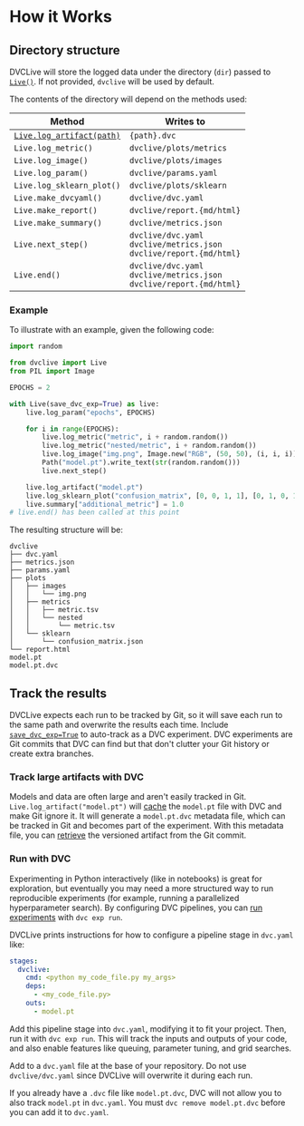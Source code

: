# How it Works

## Directory structure

DVCLive will store the logged data under the directory (`dir`) passed to
[`Live()`](/doc/dvclive/live). If not provided, `dvclive` will be used by
default.

The contents of the directory will depend on the methods used:

| Method                                                      | Writes to                                                                  |
| ----------------------------------------------------------- | -------------------------------------------------------------------------- |
| [`Live.log_artifact(path)`](/doc/dvclive/live/log_artifact) | `{path}.dvc`                                                               |
| `Live.log_metric()`                                         | `dvclive/plots/metrics`                                                    |
| `Live.log_image()`                                          | `dvclive/plots/images`                                                     |
| `Live.log_param()`                                          | `dvclive/params.yaml`                                                      |
| `Live.log_sklearn_plot()`                                   | `dvclive/plots/sklearn`                                                    |
| `Live.make_dvcyaml()`                                       | `dvclive/dvc.yaml`                                                         |
| `Live.make_report()`                                        | `dvclive/report.{md/html}`                                                 |
| `Live.make_summary()`                                       | `dvclive/metrics.json`                                                     |
| `Live.next_step()`                                          | `dvclive/dvc.yaml`<br>`dvclive/metrics.json`<br>`dvclive/report.{md/html}` |
| `Live.end()`                                                | `dvclive/dvc.yaml`<br>`dvclive/metrics.json`<br>`dvclive/report.{md/html}` |

### Example

To illustrate with an example, given the following code:

```python
import random

from dvclive import Live
from PIL import Image

EPOCHS = 2

with Live(save_dvc_exp=True) as live:
    live.log_param("epochs", EPOCHS)

    for i in range(EPOCHS):
        live.log_metric("metric", i + random.random())
        live.log_metric("nested/metric", i + random.random())
        live.log_image("img.png", Image.new("RGB", (50, 50), (i, i, i)))
        Path("model.pt").write_text(str(random.random()))
        live.next_step()

    live.log_artifact("model.pt")
    live.log_sklearn_plot("confusion_matrix", [0, 0, 1, 1], [0, 1, 0, 1])
    live.summary["additional_metric"] = 1.0
# live.end() has been called at this point
```

The resulting structure will be:

```
dvclive
├── dvc.yaml
├── metrics.json
├── params.yaml
├── plots
│   ├── images
│   │   └── img.png
│   ├── metrics
│   │   ├── metric.tsv
│   │   └── nested
│   │       └── metric.tsv
│   └── sklearn
│       └── confusion_matrix.json
└── report.html
model.pt
model.pt.dvc
```

## Track the results

DVCLive expects each run to be tracked by Git, so it will save each run to the
same path and overwrite the results each time. Include
[`save_dvc_exp=True`](/doc/dvclive/api-reference/live#parameters) to auto-track
as a <abbr>DVC experiment</abbr>. DVC experiments are Git commits that DVC can
find but that don't clutter your Git history or create extra branches.

### Track large artifacts with DVC

Models and data are often large and aren't easily tracked in Git.
`Live.log_artifact("model.pt")` will
[cache](/doc/start/data-management/data-versioning) the `model.pt` file with DVC
and make Git ignore it. It will generate a `model.pt.dvc` metadata file, which
can be tracked in Git and becomes part of the experiment. With this metadata
file, you can [retrieve](/doc/start/data-management/data-versioning#retrieving)
the versioned artifact from the Git commit.

### Run with DVC

Experimenting in Python interactively (like in notebooks) is great for
exploration, but eventually you may need a more structured way to run
reproducible experiments (for example, running a parallelized hyperparameter
search). By configuring DVC <abbr>pipelines</abbr>, you can
[run experiments](/doc/user-guide/experiment-management/running-experiments)
with `dvc exp run`.

DVCLive prints instructions for how to configure a pipeline stage in `dvc.yaml`
like:

```yaml
stages:
  dvclive:
    cmd: <python my_code_file.py my_args>
    deps:
      - <my_code_file.py>
    outs:
      - model.pt
```

Add this pipeline stage into `dvc.yaml`, modifying it to fit your project. Then,
run it with `dvc exp run`. This will track the inputs and outputs of your code,
and also enable features like queuing, parameter tuning, and grid searches.

<admon type="warn">

Add to a `dvc.yaml` file at the base of your repository. Do not use
`dvclive/dvc.yaml` since DVCLive will overwrite it during each run.

</admon>

<admon type="tip">

If you already have a `.dvc` file like `model.pt.dvc`, DVC will not allow you to
also track `model.pt` in `dvc.yaml`. You must `dvc remove model.pt.dvc` before
you can add it to `dvc.yaml`.

</admon>
